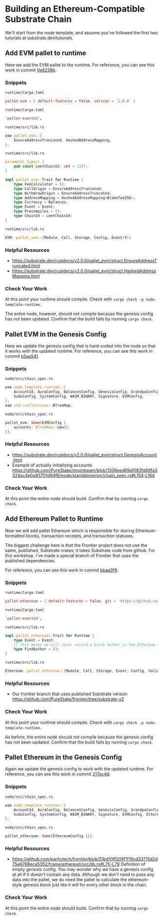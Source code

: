 Building an Ethereum-Compatible Substrate Chain
===============================================
We'll start from the node template, and assume you've followed the first two tutorials at substrate.dev/tutorials.

## Add EVM pallet to runtime

Here we add the EVM pallet to the runtime. For reference, you can see this work in commit [0e6238b](https://github.com/JoshOrndorff/substrate-node-template/commit/0e6238bee8b61c7d87cbc5ecbde7ed93f80b60a4).

### Snippets

`runtime/Cargo.toml`
```toml
pallet-evm = { default-features = false, version = '2.0.0' }
```

`runtime/Cargo.toml`
```toml
'pallet-evm/std',
```

`runtime/src/lib.rs`
```rust
use pallet_evm::{
	EnsureAddressTruncated, HashedAddressMapping,
};
```

`runtime/src/lib.rs`
```rust
parameter_types! {
	pub const LeetChainId: u64 = 1337;
}

impl pallet_evm::Trait for Runtime {
	type FeeCalculator = ();
	type CallOrigin = EnsureAddressTruncated;
	type WithdrawOrigin = EnsureAddressTruncated;
	type AddressMapping = HashedAddressMapping<BlakeTwo256>;
	type Currency = Balances;
	type Event = Event;
	type Precompiles = ();
	type ChainId = LeetChainId;
}
```

`runtime/src/lib.rs`
```rust
EVM: pallet_evm::{Module, Call, Storage, Config, Event<T>}
```

### Helpful Resources

* https://substrate.dev/rustdocs/v2.0.0/pallet_evm/struct.EnsureAddressTruncated.html
* https://substrate.dev/rustdocs/v2.0.0/pallet_evm/struct.HashedAddressMapping.html

### Check Your Work

At this point your runtime should compile. Check with `cargo check -p node-template-runtime`.

The entire node, however, should not compile because the genesis config has not been updated. Confirm that the build fails by running `cargo check`.

## Pallet EVM in the Genesis Config
Here we update the genesis config that is hard-coded into the node so that it works with the updated runtime. For reference, you can see this work in commit [b5aa541](https://github.com/JoshOrndorff/substrate-node-template/commit/b5aa5417bb2ea9855338bee487f20bcd49eacf05).

### Snippets

`node/src/chain_spec.rs`
```rust
use node_template_runtime::{
	AccountId, AuraConfig, BalancesConfig, GenesisConfig, GrandpaConfig,
	SudoConfig, SystemConfig, WASM_BINARY, Signature, EVMConfig,
};
use std::collections::BTreeMap;
```

`node/src/chain_spec.rs`
```rust
pallet_evm: Some(EVMConfig {
	accounts: BTreeMap::new(),
}),
```

### Helpful Resources
* https://substrate.dev/rustdocs/v2.0.0/pallet_evm/struct.GenesisAccount.html
* Example of actually initializing accounts https://github.com/PureStake/moonbeam/blob/1308eed69a1083fd69fa3324ac4e0a93701d94f6/node/standalone/src/chain_spec.rs#L154-L164

### Check Your Work

At this point the entire node should build. Confirm that by running `cargo check`.

## Add Ethereum Pallet to Runtime

Now we will add pallet Ethereum which is responsible for storing Ethereum-formatted blocks, transaction receipts, and transaction statuses.

The biggest challenge here is that the Frontier project does not use the same, published, Substrate crates; it takes Substrate code from github. For this workshop, I've made a special branch of Frontier that uses the published dependencies.

For reference, you can see this work in commit [bbaa3f9](https://github.com/JoshOrndorff/substrate-node-template/commit/bbaa3f90080257451504aed1fed66ea3d446e3d1).

### Snippets

`runtime/Cargo.toml`
```toml
pallet-ethereum = { default-features = false, git = 'https://github.com/PureStake/frontier.git', branch = 'substrate-v2' }
```

`runtime/Cargo.toml`
```toml
'pallet-evm/std',
```

`runtime/src/lib.rs`
```rust
impl pallet_ethereum::Trait for Runtime {
	type Event = Event;
	// This means we will never record a block author in the Ethereum-formatted blocks
	type FindAuthor = ();
}
```

`runtime/src/lib.rs`
```rust
Ethereum: pallet_ethereum::{Module, Call, Storage, Event, Config, ValidateUnsigned},
```

### Helpful Resources

* Our frontier branch that uses published Substrate version https://github.com/PureStake/frontier/tree/substrate-v2

### Check Your Work

At this point your runtime should compile. Check with `cargo check -p node-template-runtime`.

As before, the entire node should not compile because the genesis config has not been updated. Confirm that the build fails by running `cargo check`.

## Pallet Ethereum in the Genesis Config
Again we update the genesis config to work with the updated runtime. For reference, you can see this work in commit [217ac4d](https://github.com/JoshOrndorff/substrate-node-template/commit/217ac4d7a63575631c65e6a2b8936b88fc4bcbca).

### Snippets

`node/src/chain_spec.rs`
```rust
use node_template_runtime::{
	AccountId, AuraConfig, BalancesConfig, GenesisConfig, GrandpaConfig,
	SudoConfig, SystemConfig, WASM_BINARY, Signature, EVMConfig, EthereumConfig,
};
```

`node/src/chain_spec.rs`
```rust
pallet_ethereum: Some(EthereumConfig {}),
```

### Helpful Resources
* https://github.com/paritytech/frontier/blob/51bd10ff209f1f19cd33715d2d75e6768eca5352/frame/ethereum/src/lib.rs#L75-L79 Definition of empty genesis config. You may wonder why we have a genesis config at all if it doesn't contain any data. Although we don't need to pass any data into the pallet, we do need the pallet to calculate the ethereum-style genesis block just like it will for every other block in the chain. 

### Check Your Work

At this point the entire node should build. Confirm that by running `cargo check`.
